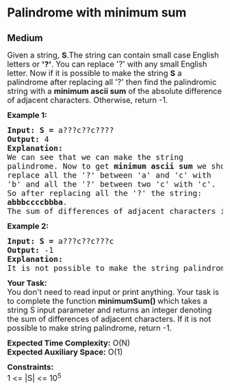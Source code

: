 # Palindrome with minimum sum
## Medium
<div class="problems_problem_content__Xm_eO"><p><span style="font-size: 18px;">Given a string,&nbsp;<strong>S</strong>.The string can contain small case<strong>&nbsp;</strong>English letters or <strong>'?'</strong>. You can replace '?' with any small English letter. Now if it is possible to make&nbsp;the string <strong>S</strong> a palindrome after replacing all&nbsp;'?' then find the palindromic string with a <strong>minimum ascii sum</strong> of the absolute difference of adjacent characters. Otherwise, return -1.</span></p>
<p><span style="font-size: 18px;"><strong>Example 1:</strong></span></p>
<pre><span style="font-size: 18px;"><strong>Input: S = </strong>a???c??c????</span>
<span style="font-size: 18px;"><strong>Output: </strong>4<strong>
Explanation:
</strong>We can see that we can make the string
palindrome. Now to get <strong>minimum</strong> <strong>ascii</strong> <strong>sum</strong> we should
replace all the '?' between 'a' and 'c' with
'b' and all the '?' between two 'c' with 'c'.
So after replacing all the '?' the string: 
<strong>abbbccccbbba</strong>.
The sum of differences of adjacent characters is 4.<strong>   </strong></span></pre>
<p><strong><span style="font-size: 18px;">Example 2:</span></strong></p>
<pre><span style="font-size: 18px;"><strong>Input: S = </strong>a???c??c???c</span><span style="font-size: 18px;"><strong>
Output: </strong>-1
<strong>Explanation:
</strong>It is not possible to make the string palindrome.</span></pre>
<p><span style="font-size: 18px;"><strong>Your Task:</strong><br>You don't need to read input or print anything. Your task is to complete the function&nbsp;<strong>minimumSum()&nbsp;</strong>which takes a string S input parameter and returns an integer denoting the&nbsp;sum of differences of adjacent characters. If it is not possible to make string palindrome, return -1.&nbsp;</span></p>
<p><span style="font-size: 18px;"><strong>Expected Time Complexity:</strong>&nbsp;O(N)<br><strong>Expected Auxiliary Space:</strong>&nbsp;O(1)</span></p>
<p><span style="font-size: 18px;"><strong>Constraints:</strong><br>1 &lt;= |S|&nbsp;&lt;= 10<sup>5</sup></span></p></div>
